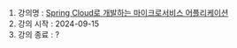1. 강의명 : [Spring Cloud로 개발하는 마이크로서비스 어플리케이션](https://www.inflearn.com/course/스프링-클라우드-마이크로서비스?srsltid=AfmBOooXuws1OpHQo05WMBUYPFMN7B1W0a5sbbu9_FCYLNj6__oGuwXD)
2. 강의 시작 : 2024-09-15
3. 강의 종료 : ?
